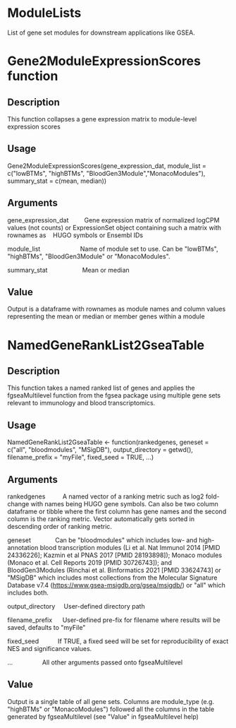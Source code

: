 # ModuleLists

List of gene set modules for downstream applications like GSEA.

# Gene2ModuleExpressionScores function

## Description

This function collapses a gene expression matrix to module-level expression scores

## Usage

Gene2ModuleExpressionScores(gene_expression_dat, module_list = c("lowBTMs", "highBTMs", "BloodGen3Module","MonacoModules"), summary_stat = c(mean, median)) 

## Arguments

gene_expression_dat         Gene expression matrix of normalized logCPM values (not counts) or ExpressionSet object containing such a matrix with rownames as    HUGO symbols or Ensembl IDs

module_list                       Name of module set to use. Can be "lowBTMs", "highBTMs", "BloodGen3Module" or "MonacoModules".

summary_stat                    Mean or median

## Value

Output is a dataframe with rownames as module names and column values representing the mean or median or member genes within a module


# NamedGeneRankList2GseaTable

## Description

This function takes a named ranked list of genes and applies the fgseaMultilevel function from the fgsea package using multiple gene sets relevant to immunology and blood transcriptomics.

## Usage

NamedGeneRankList2GseaTable <- function(rankedgenes, geneset = c("all", "bloodmodules", "MSigDB"), output_directory = getwd(), filename_prefix = "myFile", fixed_seed = TRUE, ...)

## Arguments

rankedgenes          A named vector of a ranking metric such as log2 fold-change with names being HUGO gene symbols. Can also be two column dataframe or tibble       where the first column has gene names and the second column is the ranking metric. Vector automatically gets sorted in descending order of ranking metric.

geneset              Can be "bloodmodules" which includes low- and high-annotation blood transcription modules (Li et al. Nat Immunol 2014 [PMID 24336226]; Kazmin et al PNAS 2017 [PMID 28193898]); Monaco modules (Monaco et al. Cell Reports 2019 [PMID 30726743]); and BloodGen3Modules (Rinchai et al. Binformatics 2021 [PMID 33624743] or "MSigDB" which includes most collections from the Molecular Signature Database v7.4 (https://www.gsea-msigdb.org/gsea/msigdb/) or "all" which includes both.

output_directory     User-defined directory path

filename_prefix      User-defined pre-fix for filename where results will be saved, defaults to "myFile"

fixed_seed           If TRUE, a fixed seed will be set for reproducibility of exact NES and significance values.

 ...                 All other arguments passed onto fgseaMultilevel

## Value

Output is a single table of all gene sets. Columns are module_type (e.g. "highBTMs" or "MonacoModules") followed all the columns in the table generated by fgseaMultilevel (see "Value" in fgseaMultilevel help) 
